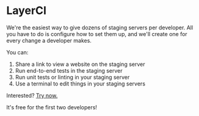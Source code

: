 # LayerCI

We're the easiest way to give dozens of staging servers per developer.
All you have to do is configure how to set them up, and we'll create one for every change a developer makes.

You can:
1. Share a link to view a website on the staging server
2. Run end-to-end tests in the staging server
3. Run unit tests or linting in your staging server
4. Use a terminal to edit things in your staging servers

Interested? [Try now.](https://layerci.com/onboarding)

It's free for the first two developers!
